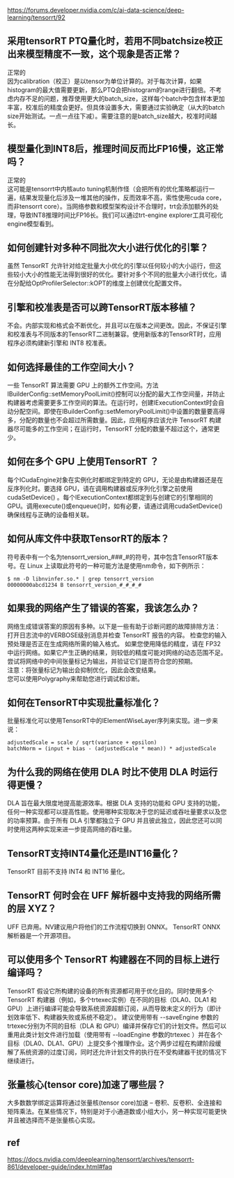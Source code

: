 https://forums.developer.nvidia.com/c/ai-data-science/deep-learning/tensorrt/92    

## 采用tensorRT PTQ量化时，若用不同batchsize校正出来模型精度不一致，这个现象是否正常？    
正常的    
因为calibration（校正）是以tensor为单位计算的。对于每次计算，如果histogram的最大值需要更新，那么PTQ会把histogram的range进行翻倍。不考虑内存不足的问题，推荐使用更大的batch_size，这样每个batch中包含样本更加丰富，校准后的精度会更好。但具体设置多大，需要通过实验确定（从大的batch size开始测试。一点一点往下减）。需要注意的是batch_size越大，校准时间越长。

## 模型量化到INT8后，推理时间反而比FP16慢，这正常吗？   
正常的     
这可能是tensorrt中内核auto tuning机制作怪（会把所有的优化策略都运行一遍，结果发现量化后涉及一堆其他的操作，反而效率不高，索性使用cuda core，而非tensorrt core）。当网络参数和模型架构设计不合理时，trt会添加额外的处理，导致INT8推理时间比FP16长。我们可以通过trt-engine explorer工具可视化engine模型看到。

## 如何创建针对多种不同批次大小进行优化的引擎？   
虽然 TensorRT 允许针对给定批量大小优化的引擎以任何较小的大小运行，但这些较小大小的性能无法得到很好的优化。要针对多个不同的批量大小进行优化，请在分配给OptProfilerSelector::kOPT的维度上创建优化配置文件。

## 引擎和校准表是否可以跨TensorRT版本移植？   
不会。内部实现和格式会不断优化，并且可以在版本之间更改。因此，不保证引擎和校准表与不同版本的TensorRT二进制兼容。使用新版本的TensorRT时，应用程序必须构建新引擎和 INT8 校准表。

## 如何选择最佳的工作空间大小？     
一些 TensorRT 算法需要 GPU 上的额外工作空间。方法IBuilderConfig::setMemoryPoolLimit()控制可以分配的最大工作空间量，并防止构建器考虑需要更多工作空间的算法。在运行时，创建IExecutionContext时会自动分配空间。即使在IBuilderConfig::setMemoryPoolLimit()中设置的数量要高得多，分配的数量也不会超过所需数量。因此，应用程序应该允许 TensorRT 构建器尽可能多的工作空间；在运行时，TensorRT 分配的数量不超过这个，通常更少。

## 如何在多个 GPU 上使用TensorRT ？    
每个ICudaEngine对象在实例化时都绑定到特定的 GPU，无论是由构建器还是在反序列化时。要选择 GPU，请在调用构建器或反序列化引擎之前使用cudaSetDevice() 。每个IExecutionContext都绑定到与创建它的引擎相同的 GPU。调用execute()或enqueue()时，如有必要，请通过调用cudaSetDevice()确保线程与正确的设备相关联。

## 如何从库文件中获取TensorRT的版本？     
符号表中有一个名为tensorrt_version_#_#_#_#的符号，其中包含TensorRT版本号。在 Linux 上读取此符号的一种可能方法是使用nm命令，如下例所示：
```
$ nm -D libnvinfer.so.* | grep tensorrt_version
00000000abcd1234 B tensorrt_version_#_#_#_#   
```

## 如果我的网络产生了错误的答案，我该怎么办？ 
网络生成错误答案的原因有多种。以下是一些有助于诊断问题的故障排除方法：    
打开日志流中的VERBOSE级别消息并检查 TensorRT 报告的内容。
检查您的输入预处理是否正在生成网络所需的输入格式。
如果您使用降低的精度，请在 FP32 中运行网络。如果它产生正确的结果，则较低的精度可能对网络的动态范围不足。
尝试将网络中的中间张量标记为输出，并验证它们是否符合您的预期。   
注意：将张量标记为输出会抑制优化，因此会改变结果。  
您可以使用Polygraphy来帮助您进行调试和诊断。

## 如何在TensorRT中实现批量标准化？   
批量标准化可以使用TensorRT中的IElementWiseLayer序列来实现。进一步来说：
```
adjustedScale = scale / sqrt(variance + epsilon) 
batchNorm = (input + bias - (adjustedScale * mean)) * adjustedScale   
```

## 为什么我的网络在使用 DLA 时比不使用 DLA 时运行得更慢？   
DLA 旨在最大限度地提高能源效率。根据 DLA 支持的功能和 GPU 支持的功能，任何一种实现都可以提高性能。使用哪种实现取决于您的延迟或吞吐量要求以及您的功率预算。由于所有 DLA 引擎都独立于 GPU 并且彼此独立，因此您还可以同时使用这两种实现来进一步提高网络的吞吐量。

## TensorRT支持INT4量化还是INT16量化？   
TensorRT 目前不支持 INT4 和 INT16 量化。  

## TensorRT 何时会在 UFF 解析器中支持我的网络所需的层 XYZ？    
UFF 已弃用。NV建议用户将他们的工作流程切换到 ONNX。 TensorRT ONNX 解析器是一个开源项目。

## 可以使用多个 TensorRT 构建器在不同的目标上进行编译吗？   
TensorRT 假设它所构建的设备的所有资源都可用于优化目的。同时使用多个 TensorRT 构建器（例如，多个trtexec实例）在不同的目标（DLA0、DLA1 和 GPU）上进行编译可能会导致系统资源超额订阅，从而导致未定义的行为（即计划效率低下、构建器失败或系统不稳定）。
建议使用带有 --saveEngine 参数的trtexec分别为不同的目标（DLA 和 GPU）编译并保存它们的计划文件。然后可以重用此类计划文件进行加载（使用带有 --loadEngine 参数的trtexec ）并在各个目标（DLA0、DLA1、GPU）上提交多个推理作业。这个两步过程在构建阶段缓解了系统资源的过度订阅，同时还允许计划文件的执行在不受构建器干扰的情况下继续进行。   

## 张量核心(tensor core)加速了哪些层？     
大多数数学绑定运算将通过张量核(tensor core)加速 – 卷积、反卷积、全连接和矩阵乘法。在某些情况下，特别是对于小通道数或小组大小，另一种实现可能更快并且被选择而不是张量核心实现。

## ref   
https://docs.nvidia.com/deeplearning/tensorrt/archives/tensorrt-861/developer-guide/index.html#faq   
